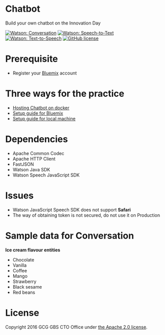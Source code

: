 # Chatbot
Build your own chatbot on the Innovation Day

[![Watson: Conversation](https://img.shields.io/badge/watson-conversation-5596e6.svg?style=flat)](https://github.com/CognitiveBuild/Chatbot)
[![Watson: Speech-to-Text](https://img.shields.io/badge/watson-speech--to--text-994fd7.svg?style=flat)](https://github.com/CognitiveBuild/Chatbot)
[![Watson: Text-to-Speech](https://img.shields.io/badge/watson-text--to--speech-994fd7.svg?style=flat)](https://github.com/CognitiveBuild/Chatbot)
[![GitHub license](https://img.shields.io/badge/license-Apache%202-blue.svg)](https://raw.githubusercontent.com/CognitiveBuild/Chatbot/master/LICENSE)

# Prerequisite
* Register your [Bluemix](https://bluemix.net) account

# Three ways for the practice

- [Hosting Chatbot on docker](docs/DOCKER.md)
- [Setup guide for Bluemix](docs/BLUEMIX.md)
- [Setup guide for local machine](docs/LOCAL.md)

# Dependencies
* Apache Common Codec
* Apache HTTP Client
* FastJSON
* Watson Java SDK
* Watson Speech JavaScript SDK

# Issues
* Watson JavaScript Speech SDK does not support **Safari**
* The way of obtaining token is not secured, do not use it on Production

# Sample data for Conversation

**Ice cream flavour entities**
* Chocolate
* Vanilla
* Coffee
* Mango
* Strawberry
* Black sesame
* Red beans

# License
Copyright 2016 GCG GBS CTO Office under [the Apache 2.0 license](LICENSE).
